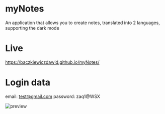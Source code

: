 # myNotes

An application that allows you to create notes, translated into 2 languages, supporting the dark mode

# Live

https://baczkiewiczdawid.github.io/myNotes/

# Login data

email: test@gmail.com
password: zaq1@WSX

![preview](https://user-images.githubusercontent.com/61363665/109698736-fff94c80-7b8f-11eb-9f31-6ae61b484c71.png)
